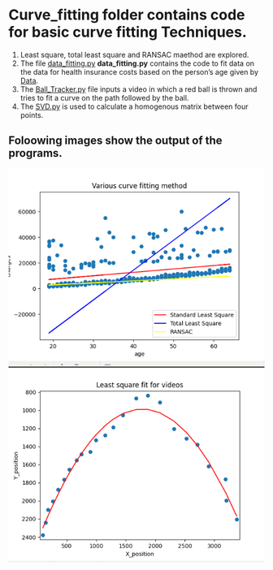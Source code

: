 # Curve_fitting folder contains code for basic curve fitting Techniques.
1. Least square, total least square and RANSAC maethod are explored.
2. The file [data_fitting.py](./data_fitting.py) **data_fitting.py** contains the code to fit data on the data for health insurance costs based on the person’s age given by [Data](./Data.csv).
3. The [Ball_Tracker.py](./Ball_Tracker.py) file inputs a video in which a red ball is thrown and tries to fit a curve on the path followed by the ball.
4. The  [SVD.py](./SVD.py) is used to calculate a homogenous matrix between four points.


## Foloowing images show the output of the programs.
![Curve fitting output](./Output_images/Curve_fitting.png)
![Curve fitted to the path of the ball](./Output_images/Path_fitting.png)
